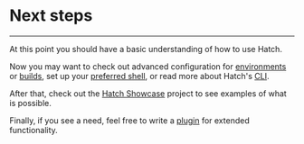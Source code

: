 # Next steps

-----

At this point you should have a basic understanding of how to use Hatch.

Now you may want to check out advanced configuration for [environments](config/environment.md) or [builds](config/build.md), set up your [preferred shell](config/hatch.md#shell), or read more about Hatch's [CLI](cli/about.md).

After that, check out the [Hatch Showcase](https://github.com/ofek/hatch-showcase) project to see examples of what is possible.

Finally, if you see a need, feel free to write a [plugin](plugins/about.md) for extended functionality.
